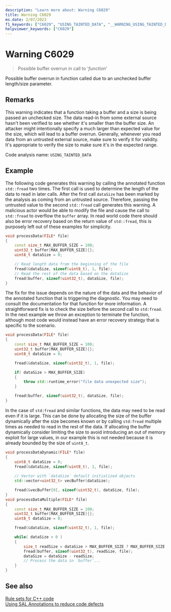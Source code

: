 ```yaml
---
description: "Learn more about: Warning C6029"
title: Warning C6029
ms.date: 2/07/2023
f1_keywords: ["C6029", "USING_TAINTED_DATA", "__WARNING_USING_TAINTED_DATA"]
helpviewer_keywords: ["C6029"]
---
```

# Warning C6029

> Possible buffer overrun in call to '*function*'

Possible buffer overrun in function called due to an unchecked buffer length/size parameter.

## Remarks

This warning indicates that a function taking a buffer and a size is being passed an unchecked size. The data read-in from some external source hasn't been verified to see whether it's smaller than the buffer size. An attacker might intentionally specify a much larger than expected value for the size, which will lead to a buffer overrun. Generally, whenever you read data from an untrusted external source, make sure to verify it for validity. It's appropriate to verify the size to make sure it's in the expected range.

Code analysis name: `USING_TAINTED_DATA`

## Example

The following code generates this warning by calling the annotated function `std::fread` two times. The first call is used to determine the length of the data to read in later calls. After the first call `dataSize` has been marked by the analysis as coming from an untrusted source.  Therefore, passing the untrusted value to the second `std::fread` call generates this warning. A malicious actor would be able to modify the file and cause the call to `std::fread` to overflow the `buffer` array. In read world code there should also be error recovery based on the return value of `std::fread`, this is purposely left out of these examples for simplicity.

```cpp
void processData(FILE* file)
{
    const size_t MAX_BUFFER_SIZE = 100;
    uint32_t buffer[MAX_BUFFER_SIZE]{};
    uint8_t dataSize = 0;

    // Read length data from the beginning of the file
    fread(&dataSize, sizeof(uint8_t), 1, file);
    // Read the rest of the data based on the dataSize
    fread(buffer, sizeof(uint32_t), dataSize, file);
}
```

The fix for the issue depends on the nature of the data and the behavior of the annotated function that is triggering the diagnostic. You may need to consult the documentation for that function for more information. A straightforward fix is to check the size before the second call to `std:fread`. In the next example we throw an exception to terminate the function, although most code would instead have an error recovery strategy that is specific to the scenario.

```cpp
void processData(FILE* file)
{
    const size_t MAX_BUFFER_SIZE = 100;
    uint32_t buffer[MAX_BUFFER_SIZE]{};
    uint8_t dataSize = 0;

    fread(&dataSize, sizeof(uint32_t), 1, file);

    if( dataSize > MAX_BUFFER_SIZE)
    {
        throw std::runtime_error("file data unexpected size");
    }

    fread(buffer, sizeof(uint32_t), dataSize, file);
}
```

In the case of `std:fread` and similar functions, the data may need to be read even if it is large. This can be done by allocating the size of the buffer dynamically after the size becomes known or by calling `std:fread` multiple times as needed to read in the rest of the data. If allocating the buffer dynamically consider limiting the size to avoid introducing an out of memory exploit for large values, in our example this is not needed because it is already bounded by the size of `uint8_t`.

```cpp
void processDataDynamic(FILE* file)
{
    uint8_t dataSize = 0;
    fread(&dataSize, sizeof(uint8_t), 1, file);
    
    // Vector with `dataSize` default initialized objects
    std::vector<uint32_t> vecBuffer(dataSize);

    fread(&vecBuffer[0], sizeof(uint32_t), dataSize, file);
}
void processDataMultiple(FILE* file)
{
    const size_t MAX_BUFFER_SIZE = 100;
    uint32_t buffer[MAX_BUFFER_SIZE]{};
    uint8_t dataSize = 0;

    fread(&dataSize, sizeof(uint32_t), 1, file);

    while( dataSize > 0 )
    {
        size_t readSize = dataSize > MAX_BUFFER_SIZE ? MAX_BUFFER_SIZE : dataSize;
        fread(buffer, sizeof(uint32_t), readSize, file);
        dataSize = dataSize - readSize;
        // Process the data in `buffer`...
    }
}
```

## See also

[Rule sets for C++ code](./using-rule-sets-to-specify-the-cpp-rules-to-run.md)\
[Using SAL Annotations to reduce code defects](using-sal-annotations-to-reduce-c-cpp-code-defects.md)
